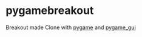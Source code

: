 # pygamebreakout
Breakout made Clone with [pygame](https://www.pygame.org/docs/) and [pygame_gui](https://pygame-gui.readthedocs.io/en/latest/index.html)
